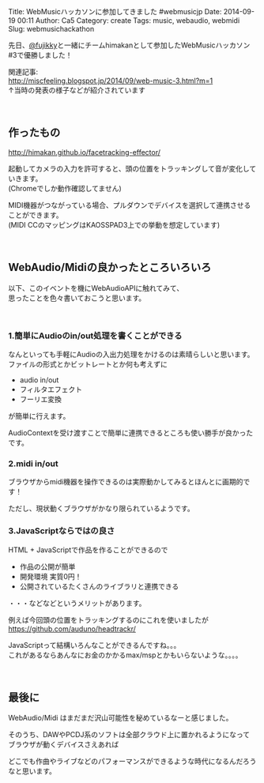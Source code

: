 Title: WebMusicハッカソンに参加してきました #webmusicjp
Date: 2014-09-19 00:11
Author: Ca5
Category: create
Tags: music, webaudio, webmidi
Slug: webmusichackathon

先日、[@fujikky](https://twitter.com/fujikky)と一緒にチームhimakanとして参加したWebMusicハッカソン
\#3で優勝しました！

関連記事:  
<http://miscfeeling.blogspot.jp/2014/09/web-music-3.html?m=1>  
↑当時の発表の様子などが紹介されています

 

作ったもの
----------

<http://himakan.github.io/facetracking-effector/>

起動してカメラの入力を許可すると、頭の位置をトラッキングして音が変化していきます。  
(Chromeでしか動作確認してません)

MIDI機器がつながっている場合、プルダウンでデバイスを選択して連携させることができます。  
(MIDI CCのマッピングはKAOSSPAD3上での挙動を想定しています)

 

WebAudio/Midiの良かったところいろいろ
-------------------------------------

以下、このイベントを機にWebAudioAPIに触れてみて、  
思ったことを色々書いておこうと思います。

 

### 1.簡単にAudioのin/out処理を書くことができる

なんといっても手軽にAudioの入出力処理をかけるのは素晴らしいと思います。  
ファイルの形式とかビットレートとか何も考えずに

-   audio in/out
-   フィルタエフェクト
-   フーリエ変換

が簡単に行えます。

AudioContextを受け渡すことで簡単に連携できるところも使い勝手が良かったです。

### 2.midi in/out

ブラウザからmidi機器を操作できるのは実際動かしてみるとほんとに画期的です！

ただし、現状動くブラウザがかなり限られているようです。

### 3.JavaScriptならではの良さ

HTML + JavaScriptで作品を作ることができるので

-   作品の公開が簡単
-   開発環境 実質0円！
-   公開されているたくさんのライブラリと連携できる

・・・などなどというメリットがあります。

例えば今回頭の位置をトラッキングするのにこれを使いましたが  
<https://github.com/auduno/headtrackr/>

JavaScriptって結構いろんなことができるんですね。。。  
これがあるならあんなにお金のかかるmax/mspとかもいらないような。。。。

 

最後に
------

WebAudio/Midi はまだまだ沢山可能性を秘めているなーと感じました。

そのうち、DAWやPCDJ系のソフトは全部クラウド上に置かれるようになって  
ブラウザが動くデバイスさえあれば  

どこでも作曲やライブなどのパフォーマンスができるような時代になるんだろうなと思います。
